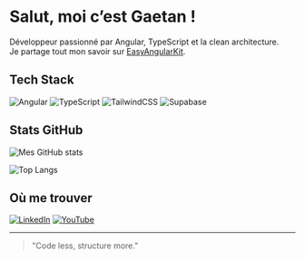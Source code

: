 # Salut, moi c’est Gaetan !

Développeur passionné par Angular, TypeScript et la clean architecture.  
Je partage tout mon savoir sur [EasyAngularKit](https://app.easyangularkit.com).

## Tech Stack

![Angular](https://img.shields.io/badge/-Angular-DD0031?style=flat&logo=angular&logoColor=white)
![TypeScript](https://img.shields.io/badge/-TypeScript-3178C6?style=flat&logo=typescript&logoColor=white)
![TailwindCSS](https://img.shields.io/badge/-Tailwind-06B6D4?style=flat&logo=tailwindcss&logoColor=white)
![Supabase](https://img.shields.io/badge/-Supabase-3FCF8E?style=flat&logo=supabase&logoColor=white)

## Stats GitHub

![Mes GitHub stats](https://github-readme-stats.vercel.app/api?username=gaetanrdn&show_icons=true&theme=radical)

![Top Langs](https://github-readme-stats.vercel.app/api/top-langs/?username=gaetanrdn&layout=compact&theme=radical)

## Où me trouver

[![LinkedIn](https://img.shields.io/badge/-LinkedIn-0077B5?style=flat&logo=linkedin&logoColor=white)](https://www.linkedin.com/in/gaetan-redin/)
[![YouTube](https://img.shields.io/badge/-YouTube?style=flat&logo=youtube&logoColor=white)](https://www.youtube.com/@ReCowdGaetanRedin)

---

> "Code less, structure more."
